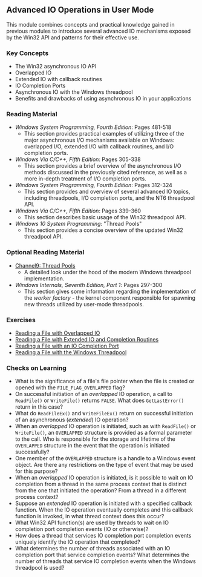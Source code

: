 ## Advanced IO Operations in User Mode

This module combines concepts and practical knowledge gained in previous modules to introduce several advanced IO mechanisms exposed by the Win32 API and patterns for their effective use.

### Key Concepts

- The Win32 asynchronous IO API
- Overlapped IO
- Extended IO with callback routines
- IO Completion Ports
- Asynchronous IO with the Windows threadpool
- Benefits and drawbacks of using asynchronous IO in your applications

### Reading Material

- _Windows System Programming, Fourth Edition_: Pages 481-518
    - This section provides practical examples of utilizing three of the major asynchronous I/O mechanisms available on Windows: overlapped I/O, extended I/O with callback routines, and I/O completion ports.
- _Windows Via C/C++, Fifth Edition_: Pages 305-338
    - This section provides a brief overview of the asynchronous I/O methods discussed in the previously cited reference, as well as a more in-depth treatment of I/O completion ports.
- _Windows System Programming, Fourth Edition_: Pages 312-324
    - This section provides and overview of several advanced IO topics, including threadpools, I/O completion ports, and the NT6 threadpool API. 
- _Windows Via C/C++, Fifth Edition_: Pages 339-360
    - This section describes basic usage of the Win32 threadpool API.
- _Windows 10 System Programming_: "Thread Pools"
    - This section provides a concise overview of the updated Win32 threadpool API.

### Optional Reading Material

- [Channel9: Thread Pools](https://channel9.msdn.com/Shows/Going+Deep/Inside-Windows-8-Pedro-Teixeira-Thread-pool)
    - A detailed look under the hood of the modern Windows threadpool implementation.
- _Windows Internals, Seventh Edition, Part 1_: Pages 297-300
    - This section gives some information regarding the implementation of the _worker factory_ - the kernel component responsible for spawning new threads utilized by user-mode threadpools.

### Exercises

- [Reading a File with Overlapped IO](./overlapped-read)
- [Reading a File with Extended IO and Completion Routines](./extended-read)
- [Reading a File with an IO Completion Port](./iocp-read)
- [Reading a File with the Windows Threadpool](./threadpool-read)

### Checks on Learning

- What is the significance of a file's file pointer when the file is created or opened with the `FILE_FLAG_OVERLAPPED` flag?
- On successful initiation of an _overlapped_ IO operation, a call to `ReadFile()` or `WriteFile()` returns `FALSE`. What does `GetLastError()` return in this case?
- What do `ReadFileEx()` and `WriteFileEx()` return on successful initiation of an asynchronous (_extended_) IO operation?
- When an _overlapped_ IO operation is initiated, such as with `ReadFile()` or `WriteFile()`, an `OVERLAPPED` structure is provided as a formal parameter to the call. Who is responsible for the storage and lifetime of the `OVERLAPPED` structure in the event that the operation is initiated successfully?
- One member of the `OVERLAPPED` structure is a handle to a Windows event object. Are there any restrictions on the type of event that may be used for this purpose?
- When an _overlapped_ IO operation is initiated, is it possible to wait on IO completion from a thread in the same process context that is distinct from the one that initiated the operation? From a thread in a different process context?
- Suppose an _extended_ IO operation is initiated with a specified callback function. When the IO operation eventually completes and this callback function is invoked, in what thread context does this occur?
- What Win32 API function(s) are used by threads to wait on IO completion port completion events (IO or otherwise)?
- How does a thread that services IO completion port completion events uniquely identify the IO operation that completed?
- What determines the number of threads associated with an IO completion port that service completion events? What determines the number of threads that service IO completion events when the Windows threadpool is used?